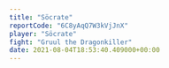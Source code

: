 ```yaml
---
title: "Söcrate"
reportCode: "6C8yAqQ7W3kVjJnX"
player: "Söcrate"
fight: "Gruul the Dragonkiller"
date: 2021-08-04T18:53:40.409000+00:00
---
```

